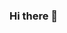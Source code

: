 ### Hi there 👋

<!--
**Sammy970/Sammy970** is a ✨ _special_ ✨ repository because its `README.md` (this file) appears on your GitHub profile.

### Hello, folks!


<img align="center"> 
< src="https://github-readme-stats.vercel.app/api/<CARD_TYPE>/?username=Sammy970&theme=tokyonight&show_icons=true">

[![Sammy970 GitHub stats](https://github-readme-stats.vercel.app/api?username=Sammy970)](https://github.com/anuraghazra/github-readme-stats)

Here are some ideas to get you started:

- 🔭 I’m currently working on ...
- 🌱 I’m currently learning ...
- 👯 I’m looking to collaborate on ...
- 🤔 I’m looking for help with ...
- 💬 Ask me about ...
- 📫 How to reach me: ...
- 😄 Pronouns: ...
- ⚡ Fun fact: ...
-->
